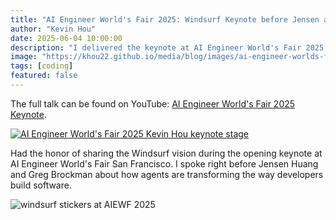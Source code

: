 ```yaml
---
title: "AI Engineer World's Fair 2025: Windsurf Keynote before Jensen and Greg"
author: "Kevin Hou"
date: 2025-06-04 10:00:00
description: "I delivered the keynote at AI Engineer World's Fair 2025 in San Francisco right before Jensen Huang and Greg Brockman."
image: "https://khou22.github.io/media/blog/images/ai-engineer-worlds-fair-2025/stage-shot.jpg"
tags: [coding]
featured: false
---
```


The full talk can be found on YouTube: [AI Engineer World's Fair 2025 Keynote](https://www.youtube.com/live/z4zXicOAF28?t=27266&si=EHxX8ZEj1hbJBKT1).

[![AI Engineer World's Fair 2025 Kevin Hou keynote stage](https://khou22.github.io/media/blog/images/ai-engineer-worlds-fair-2025/stage-shot.jpg)](https://www.youtube.com/live/z4zXicOAF28?t=27266&si=EHxX8ZEj1hbJBKT1)

Had the honor of sharing the Windsurf vision during the opening keynote at AI Engineer World's Fair San Francisco. I spoke right before Jensen Huang and Greg Brockman about how agents are transforming the way developers build software.

![windsurf stickers at AIEWF 2025](https://khou22.github.io/media/blog/images/ai-engineer-worlds-fair-2025/windsurf-stickers.jpg)
